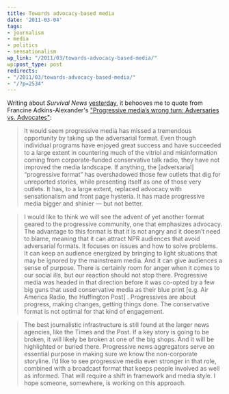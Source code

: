 ```yaml
---
title: Towards advocacy-based media
date: '2011-03-04'
tags:
- journalism
- media
- politics
- sensationalism
wp_link: "/2011/03/towards-advocacy-based-media/"
wp:post_type: post
redirects:
- "/2011/03/towards-advocacy-based-media/"
- "/?p=2534"
---
```


Writing about _Survival News_ [yesterday](http://www.island94.org/2011/03/advocacy-in-print-survival-news-for-2011/), it behooves me to quote from Francine Adkins-Alexander's ["Progressive media’s wrong turn: Adversaries vs. Advocates"](http://mediacomment.wordpress.com/2011/01/04/progressive-medias-wrong-turn-adversaries-vs-advocates/):

> It would seem progressive media has missed a tremendous opportunity by taking up the adversarial format. Even though individual programs have enjoyed great success and have succeeded to a large extent in countering much of the vitriol and misinformation coming from corporate-funded conservative talk radio, they have not improved the media landscape. If anything, the [adversarial] “progressive format” has overshadowed those few outlets that dig for unreported stories, while presenting itself as one of those very outlets. It has, to a large extent, replaced advocacy with sensationalism and front page hysteria. It has made progressive media bigger and shinier — but not better.

>

> I would like to think we will see the advent of yet another format geared to the progressive community, one that emphasizes advocacy. The advantage to this format is that it is not angry and it doesn’t need to blame, meaning that it can attract NPR audiences that avoid adversarial formats. It focuses on issues and how to solve problems. It can keep an audience energized by bringing to light situations that may be ignored by the mainstream media. And it can give audiences a sense of purpose. There is certainly room for anger when it comes to our social ills, but our reaction should not stop there. Progressive media was headed in that direction before it was co-opted by a few big guns that used conservative media as their blue print [e.g. Air America Radio, the Huffington Post] . Progressives are about progress, making changes, getting things done. The conservative format is not optimal for that kind of engagement.

>

> The best journalistic infrastructure is still found at the larger news agencies, like the Times and the Post. If a key story is going to be broken, it will likely be broken at one of the big shops. And it will be highlighted or buried there. Progressive news aggregators serve an essential purpose in making sure we know the non-corporate storyline. I’d like to see progressive media even stronger in that role, combined with a broadcast format that keeps people involved as well as informed. That will require a shift in framework and media style. I hope someone, somewhere, is working on this approach.
